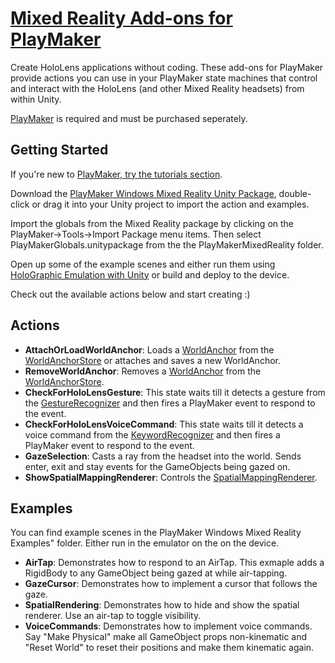 # [Mixed Reality Add-ons for PlayMaker](http://johnsietsma.com/PlayerMakerWindowsMixedReality/)


Create HoloLens applications without coding. These add-ons for PlayMaker provide actions you can use in your PlayMaker state machines that control and interact with the HoloLens (and other Mixed Reality headsets) from within Unity.

[PlayMaker]("https://www.assetstore.unity3d.com/en/#!/content/368") is required and must be purchased seperately.

## Getting Started

If you're new to [PlayMaker, try the tutorials section](http://www.hutonggames.com/index.html).

Download the [PlayMaker Windows Mixed Reality Unity Package](https://github.com/johnsietsma/PlayerMakerWindowsMixedReality/releases/download/0.1/PlayerMakerWindowsMixedReality.unitypackage), double-click or drag it into your Unity project to import the action and examples.

Import the globals from the Mixed Reality package by clicking on the PlayMaker->Tools->Import Package menu items. Then select PlayMakerGlobals.unitypackage from the the PlayMakerMixedReality folder.

Open up some of the example scenes and either run them using [HoloGraphic Emulation with Unity](https://docs.unity3d.com/Manual/windowsholographic-emulation.html) or build and deploy to the device.

Check out the available actions below and start creating :)

## Actions

 * **AttachOrLoadWorldAnchor**: Loads a [WorldAnchor](https://docs.unity3d.com/ScriptReference/VR.WSA.WorldAnchor.html) from the [WorldAnchorStore](https://docs.unity3d.com/ScriptReference/VR.WSA.Persistence.WorldAnchorStore.html) or attaches and saves a new WorldAnchor.
 * **RemoveWorldAnchor**: Removes a [WorldAnchor](https://docs.unity3d.com/ScriptReference/VR.WSA.WorldAnchor.html) from the [WorldAnchorStore](https://docs.unity3d.com/ScriptReference/VR.WSA.Persistence.WorldAnchorStore.html).
 * **CheckForHoloLensGesture**: This state waits till it detects a gesture from the [GestureRecognizer](https://docs.unity3d.com/ScriptReference/VR.WSA.Input.GestureRecognizer.html) and then fires a PlayMaker event to respond to the event.
 * **CheckForHoloLensVoiceCommand**: This state waits till it detects a voice command from the [KeywordRecognizer](https://docs.unity3d.com/ScriptReference/Windows.Speech.KeywordRecognizer.html) and then fires a PlayMaker event to respond to the event.
 * **GazeSelection**: Casts a ray from the headset into the world. Sends enter, exit and stay events for the GameObjects being gazed on.
 * **ShowSpatialMappingRenderer**: Controls the [SpatialMappingRenderer](https://docs.unity3d.com/ScriptReference/VR.WSA.SpatialMappingRenderer.html).



 ## Examples
 
You can find example scenes in the PlayMaker Windows Mixed Reality Examples" folder. Either run in the emulator on the on the device.

  * **AirTap**: Demonstrates how to respond to an AirTap. This exmaple adds a RigidBody to any GameObject being gazed at while air-tapping.
  * **GazeCursor**: Demonstrates how to implement a cursor that follows the gaze.
  * **SpatialRendering**: Demonstrates how to hide and show the spatial renderer. Use an air-tap to toggle visibility.
  * **VoiceCommands**: Demonstrates how to implement voice commands. Say "Make Physical" make all GameObject props non-kinematic and "Reset World" to reset their positions and make them kinematic again.
  
